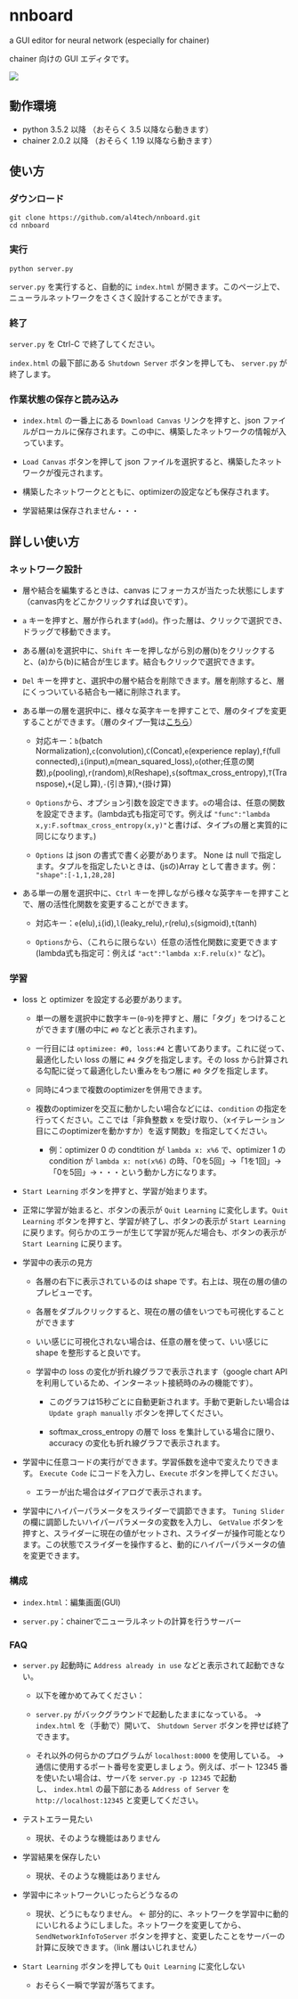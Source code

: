 # nnboard
a GUI editor for neural network (especially for chainer)

chainer 向けの GUI エディタです。

![](/nnboard_digest.gif)

## 動作環境
* python 3.5.2 以降 （おそらく 3.5 以降なら動きます）
* chainer 2.0.2 以降 （おそらく 1.19 以降なら動きます）

## 使い方
### ダウンロード
```
git clone https://github.com/al4tech/nnboard.git
cd nnboard
```

### 実行
```
python server.py
```
`server.py` を実行すると、自動的に `index.html` が開きます。このページ上で、ニューラルネットワークをさくさく設計することができます。

### 終了

`server.py` を Ctrl-C で終了してください。

`index.html` の最下部にある `Shutdown Server` ボタンを押しても、 `server.py` が終了します。

### 作業状態の保存と読み込み

* `index.html` の一番上にある `Download Canvas` リンクを押すと、json ファイルがローカルに保存されます。この中に、構築したネットワークの情報が入っています。

* `Load Canvas` ボタンを押して json ファイルを選択すると、構築したネットワークが復元されます。

* 構築したネットワークとともに、optimizerの設定なども保存されます。

* 学習結果は保存されません・・・


<!-- `server.py` automatically opens `index.html`; in this page you can edit neural networks on GUI.
Press `Shutdown Server` button in the page to shutdown `server.py`. Otherwise `server.py` continues running. -->


## 詳しい使い方
### ネットワーク設計

* 層や結合を編集するときは、canvas にフォーカスが当たった状態にします（canvas内をどこかクリックすれば良いです）。

* `a` キーを押すと、層が作られます(`add`)。作った層は、クリックで選択でき、ドラッグで移動できます。

* ある層(a)を選択中に、`Shift` キーを押しながら別の層(b)をクリックすると、(a)から(b)に結合が生じます。結合もクリックで選択できます。

* `Del` キーを押すと、選択中の層や結合を削除できます。層を削除すると、層にくっついている結合も一緒に削除されます。

* ある単一の層を選択中に、様々な英字キーを押すことで、層のタイプを変更することができます。（層のタイプ一覧は[こちら](/layers.md)）

    * 対応キー：`b`(batch Normalization),`c`(convolution),`C`(Concat),`e`(experience replay),`f`(full connected),`i`(input),`m`(mean_squared_loss),`o`(other;任意の関数),`p`(pooling),`r`(random),`R`(Reshape),`s`(softmax_cross_entropy),`T`(Transpose),`+`(足し算),`-`(引き算),`*`(掛け算)

    * `Options`から、オプション引数を設定できます。`o`の場合は、任意の関数を設定できます。(lambda式も指定可です。例えば `"func":"lambda x,y:F.softmax_cross_entropy(x,y)"`と書けば、タイプ`s`の層と実質的に同じになります。)
    
    * `Options` は json の書式で書く必要があります。 None は null で指定します。タプルを指定したいときは、(jsの)Array として書きます。例： `"shape":[-1,1,28,28]`

* ある単一の層を選択中に、`Ctrl` キーを押しながら様々な英字キーを押すことで、層の活性化関数を変更することができます。

    * 対応キー：`e`(elu),`i`(id),`l`(leaky_relu),`r`(relu),`s`(sigmoid),`t`(tanh)

    * `Options`から、（これらに限らない）任意の活性化関数に変更できます(lambda式も指定可：例えば `"act":"lambda x:F.relu(x)"` など)。


### 学習

* loss と optimizer を設定する必要があります。

    * 単一の層を選択中に数字キー(`0`-`9`)を押すと、層に「タグ」をつけることができます(層の中に `#0` などと表示されます)。
    
    * 一行目には `optimizee: #0, loss:#4` と書いてあります。これに従って、最適化したい loss の層に `#4` タグを指定します。その loss から計算される勾配に従って最適化したい重みをもつ層に `#0` タグを指定します。
    
    * 同時に4つまで複数のoptimizerを併用できます。
    
    * 複数のoptimizerを交互に動かしたい場合などには、`condition` の指定を行ってください。ここでは「非負整数 x を受け取り、（xイテレーション目にこのoptimizerを動かすか）を返す関数」を指定してください。
    
        * 例：optimizer 0 の condtition が `lambda x: x%6` で、optimizer 1 の condition が `lambda x: not(x%6)` の時、「0を5回」→「1を1回」→「0を5回」→・・・という動かし方になります。
* `Start Learning` ボタンを押すと、学習が始まります。

* 正常に学習が始まると、ボタンの表示が `Quit Learning` に変化します。`Quit Learning` ボタンを押すと、学習が終了し、ボタンの表示が `Start Learning` に戻ります。何らかのエラーが生じて学習が死んだ場合も、ボタンの表示が `Start Learning` に戻ります。

* 学習中の表示の見方

    * 各層の右下に表示されているのは shape です。右上は、現在の層の値のプレビューです。
    
    * 各層をダブルクリックすると、現在の層の値をいつでも可視化することができます
    
    * いい感じに可視化されない場合は、任意の層を使って、いい感じに shape を整形すると良いです。
    
    * 学習中の loss の変化が折れ線グラフで表示されます（google chart API を利用しているため、インターネット接続時のみの機能です）。
    
      * このグラフは15秒ごとに自動更新されます。手動で更新したい場合は `Update graph manually` ボタンを押してください。
      
      * softmax_cross_entropy の層で loss を集計している場合に限り、 accuracy の変化も折れ線グラフで表示されます。
      
* 学習中に任意コードの実行ができます。学習係数を途中で変えたりできます。 `Execute Code` にコードを入力し、`Execute` ボタンを押してください。

    * エラーが出た場合はダイアログで表示されます。
    
* 学習中にハイパーパラメータをスライダーで調節できます。 `Tuning Slider` の欄に調節したいハイパーパラメータの変数を入力し、 `GetValue` ボタンを押すと、スライダーに現在の値がセットされ、スライダーが操作可能となります。この状態でスライダーを操作すると、動的にハイパーパラメータの値を変更できます。
    
### 構成

* `index.html`：編集画面(GUI)

* `server.py`：chainerでニューラルネットの計算を行うサーバー

### FAQ

* `server.py` 起動時に `Address already in use` などと表示されて起動できない。

    * 以下を確かめてみてください：
    
    * `server.py` がバックグラウンドで起動したままになっている。 → `index.html` を（手動で）開いて、 `Shutdown Server` ボタンを押せば終了できます。
    
    * それ以外の何らかのプログラムが `localhost:8000` を使用している。 → 通信に使用するポート番号を変更しましょう。例えば、ポート 12345 番を使いたい場合は、サーバを `server.py -p 12345` で起動し、 `index.html` の最下部にある `Address of Server` を `http://localhost:12345` と変更してください。

* テストエラー見たい

    * 現状、そのような機能はありません
    
* 学習結果を保存したい

    * 現状、そのような機能はありません

* 学習中にネットワークいじったらどうなるの

    * 現状、どうにもなりません。 ← 部分的に、ネットワークを学習中に動的にいじれるようにしました。ネットワークを変更してから、 `SendNetworkInfoToServer` ボタンを押すと、変更したことをサーバーの計算に反映できます。（link 層はいじれません）

* `Start Learning` ボタンを押しても `Quit Learning` に変化しない

    * おそらく一瞬で学習が落ちてます。






